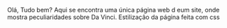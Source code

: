 Olá, Tudo bem?
Aqui se encontra uma única página web d eum site, onde mostra peculiaridades sobre Da Vinci.
Estilizaçâo da página feita com css

